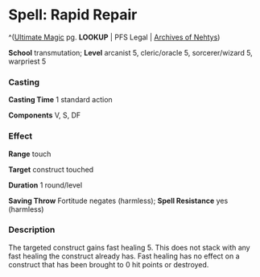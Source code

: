 # Spell: Rapid Repair

^([Ultimate Magic][ss-rapid-repair] pg. **LOOKUP** | PFS Legal | [Archives of Nehtys][sn-rapid-repair])

**School** transmutation; **Level** arcanist 5, cleric/oracle 5, sorcerer/wizard 5, warpriest 5

### Casting

**Casting Time** 1 standard action  

**Components** V, S, DF

### Effect

**Range** touch  

**Target** construct touched  

**Duration** 1 round/level  

**Saving Throw** Fortitude negates (harmless); **Spell Resistance** yes (harmless)

### Description

The targeted construct gains fast healing 5. This does not stack with any fast healing the construct already has. Fast healing has no effect on a construct that has been brought to 0 hit points or destroyed.

[ss-rapid-repair]: http://paizo.com/pathfinderRPG/v57
[sn-rapid-repair]: http://www.archivesofnethys.com/SpellDisplay.aspx?ItemName=Rapid%20Repair